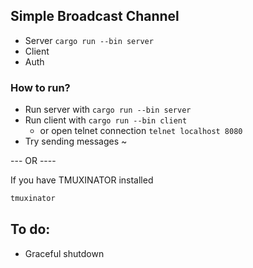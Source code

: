 ## Simple Broadcast Channel

- Server `cargo run --bin server`
- Client
- Auth

### How to run?

* Run server with `cargo run --bin server`
* Run client with `cargo run --bin client`
    * or open telnet connection `telnet localhost 8080`
* Try sending messages ~

--- OR ----

If you have TMUXINATOR installed
```bash
tmuxinator

```

## To do:
- Graceful shutdown

